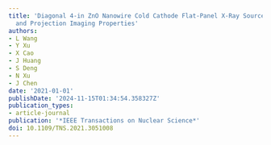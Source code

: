 ```yaml
---
title: 'Diagonal 4-in ZnO Nanowire Cold Cathode Flat-Panel X-Ray Source: Preparation
  and Projection Imaging Properties'
authors:
- L Wang
- Y Xu
- X Cao
- J Huang
- S Deng
- N Xu
- J Chen
date: '2021-01-01'
publishDate: '2024-11-15T01:34:54.358327Z'
publication_types:
- article-journal
publication: '*IEEE Transactions on Nuclear Science*'
doi: 10.1109/TNS.2021.3051008
---
```

